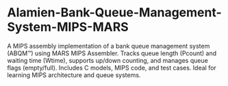 # Alamien-Bank-Queue-Management-System-MIPS-MARS
A MIPS assembly implementation of a bank queue management system (ABQM™) using MARS MIPS Assembler. Tracks queue length (Pcount) and waiting time (Wtime), supports up/down counting, and manages queue flags (empty/full). Includes C models, MIPS code, and test cases. Ideal for learning MIPS architecture and queue systems.
